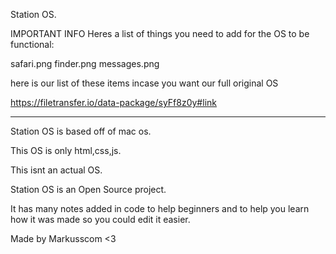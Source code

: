 Station OS.

IMPORTANT INFO
Heres a list of things you need to add for the OS to be functional:

safari.png
finder.png
messages.png

here is our list of these items incase you want our full original OS

https://filetransfer.io/data-package/syFf8z0y#link

-------------------------------
Station OS is based off of mac os.

This OS is only html,css,js.

This isnt an actual OS.

Station OS is an Open Source project.

It has many notes added in code to help beginners and to help you learn how it was made so you could edit it easier.

Made by Markusscom <3
 
